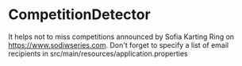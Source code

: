 # CompetitionDetector
It helps not to miss competitions announced by Sofia Karting Ring on https://www.sodiwseries.com.
Don't forget to specify a list of email recipients in src/main/resources/application.properties